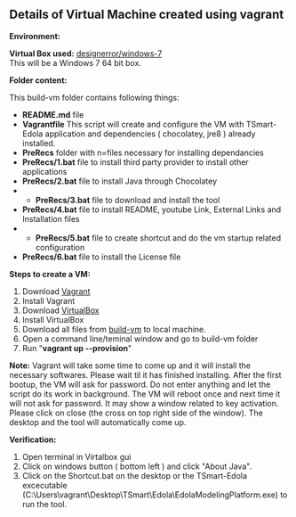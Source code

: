 __Details of Virtual Machine created using vagrant__
------------------------------------------------

__Environment:__

__Virtual Box used:__ [designerror/windows-7](https://vagrantcloud.com/designerror/boxes/windows-7)  
This will be a Windows 7 64 bit box.

__Folder content:__

This build-vm folder contains following things:
- __README.md__ file
- __Vagrantfile__  This script will create and configure the VM with TSmart-Edola application and dependencies ( chocolatey, jre8 ) already installed.
- __PreRecs__ folder with n=files necessary for installing dependancies
- __PreRecs/1.bat__ file to install third party provider to install other applications
- __PreRecs/2.bat__ file to install Java through Chocolatey
- - __PreRecs/3.bat__ file to download and install the tool
- __PreRecs/4.bat__ file to install README, youtube Link, External Links and Installation files
- - __PreRecs/5.bat__ file to create shortcut and do the vm startup related configuration
- __PreRecs/6.bat__ file to install the License file


__Steps to create a VM:__

1. Download [Vagrant](https://www.vagrantup.com/)
2. Install Vagrant
3. Download [VirtualBox](https://www.virtualbox.org/wiki/Downloads)
4. Install VirtualBox
5. Download all files from [build-vm](https://github.com/SoftwareEngineeringToolDemos/ICSE-2013-JITTAC/tree/master/build-vm) to local machine.
6. Open a command line/teminal window and go to build-vm folder
7. Run "__vagrant up --provision__"

__Note:__ Vagrant will take some time to come up and it will install the necessary softwares. Please wait til it has finished installing. After the first bootup, the VM will ask for password. Do not enter anything and let the script do its work in background. The VM will reboot once and next time it will not ask for password. It may show a window related to key activation. Please click on close (the cross on top right side of the window). The desktop and the tool will automatically come up.

__Verification:__

1. Open terminal in Virtalbox gui
2. Click on windows button ( bottom left ) and click "About Java". 
3. Click on the Shortcut.bat on the desktop or the TSmart-Edola excecutable (C:\Users\vagrant\Desktop\TSmart\Edola\EdolaModelingPlatform.exe) to run the tool.
